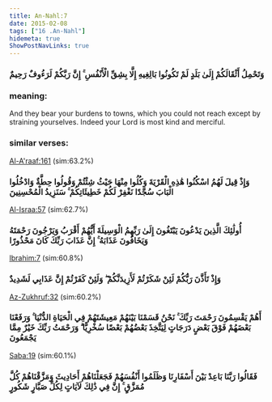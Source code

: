```yaml
---
title: An-Nahl:7
date: 2015-02-08
tags: ["16 .An-Nahl"]
hidemeta: true 
ShowPostNavLinks: true 
---
```

### وَتَحْمِلُ أَثْقَالَكُمْ إِلَىٰ بَلَدٍ لَمْ تَكُونُوا بَالِغِيهِ إِلَّا بِشِقِّ الْأَنْفُسِ ۚ إِنَّ رَبَّكُمْ لَرَءُوفٌ رَحِيمٌ
### meaning: 
And they bear your burdens to towns, which you could not reach except by straining yourselves. Indeed your Lord is most kind and merciful.
### similar verses: 

[Al-A'raaf:161](/7/161) (sim:63.2%)

### وَإِذْ قِيلَ لَهُمُ اسْكُنُوا هَٰذِهِ الْقَرْيَةَ وَكُلُوا مِنْهَا حَيْثُ شِئْتُمْ وَقُولُوا حِطَّةٌ وَادْخُلُوا الْبَابَ سُجَّدًا نَغْفِرْ لَكُمْ خَطِيئَاتِكُمْ ۚ سَنَزِيدُ الْمُحْسِنِينَ

[Al-Israa:57](/17/57) (sim:62.7%)

### أُولَٰئِكَ الَّذِينَ يَدْعُونَ يَبْتَغُونَ إِلَىٰ رَبِّهِمُ الْوَسِيلَةَ أَيُّهُمْ أَقْرَبُ وَيَرْجُونَ رَحْمَتَهُ وَيَخَافُونَ عَذَابَهُ ۚ إِنَّ عَذَابَ رَبِّكَ كَانَ مَحْذُورًا

[Ibrahim:7](/14/7) (sim:60.8%)

### وَإِذْ تَأَذَّنَ رَبُّكُمْ لَئِنْ شَكَرْتُمْ لَأَزِيدَنَّكُمْ ۖ وَلَئِنْ كَفَرْتُمْ إِنَّ عَذَابِي لَشَدِيدٌ

[Az-Zukhruf:32](/43/32) (sim:60.2%)

### أَهُمْ يَقْسِمُونَ رَحْمَتَ رَبِّكَ ۚ نَحْنُ قَسَمْنَا بَيْنَهُمْ مَعِيشَتَهُمْ فِي الْحَيَاةِ الدُّنْيَا ۚ وَرَفَعْنَا بَعْضَهُمْ فَوْقَ بَعْضٍ دَرَجَاتٍ لِيَتَّخِذَ بَعْضُهُمْ بَعْضًا سُخْرِيًّا ۗ وَرَحْمَتُ رَبِّكَ خَيْرٌ مِمَّا يَجْمَعُونَ

[Saba:19](/34/19) (sim:60.1%)

### فَقَالُوا رَبَّنَا بَاعِدْ بَيْنَ أَسْفَارِنَا وَظَلَمُوا أَنْفُسَهُمْ فَجَعَلْنَاهُمْ أَحَادِيثَ وَمَزَّقْنَاهُمْ كُلَّ مُمَزَّقٍ ۚ إِنَّ فِي ذَٰلِكَ لَآيَاتٍ لِكُلِّ صَبَّارٍ شَكُورٍ
